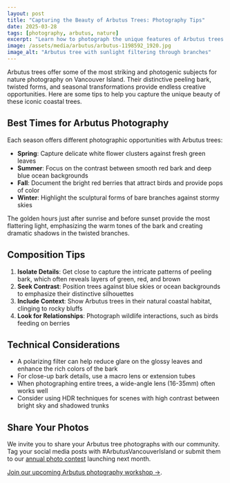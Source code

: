 ```yaml
---
layout: post
title: "Capturing the Beauty of Arbutus Trees: Photography Tips"
date: 2025-03-28
tags: [photography, arbutus, nature]
excerpt: "Learn how to photograph the unique features of Arbutus trees throughout the seasons."
image: /assets/media/arbutus/arbutus-1198592_1920.jpg
image_alt: "Arbutus tree with sunlight filtering through branches"
---
```


Arbutus trees offer some of the most striking and photogenic subjects for nature photography on Vancouver Island. Their distinctive peeling bark, twisted forms, and seasonal transformations provide endless creative opportunities. Here are some tips to help you capture the unique beauty of these iconic coastal trees.

## Best Times for Arbutus Photography

Each season offers different photographic opportunities with Arbutus trees:

* **Spring**: Capture delicate white flower clusters against fresh green leaves
* **Summer**: Focus on the contrast between smooth red bark and deep blue ocean backgrounds
* **Fall**: Document the bright red berries that attract birds and provide pops of color
* **Winter**: Highlight the sculptural forms of bare branches against stormy skies

The golden hours just after sunrise and before sunset provide the most flattering light, emphasizing the warm tones of the bark and creating dramatic shadows in the twisted branches.

## Composition Tips

1. **Isolate Details**: Get close to capture the intricate patterns of peeling bark, which often reveals layers of green, red, and brown
2. **Seek Contrast**: Position trees against blue skies or ocean backgrounds to emphasize their distinctive silhouettes
3. **Include Context**: Show Arbutus trees in their natural coastal habitat, clinging to rocky bluffs
4. **Look for Relationships**: Photograph wildlife interactions, such as birds feeding on berries

## Technical Considerations

* A polarizing filter can help reduce glare on the glossy leaves and enhance the rich colors of the bark
* For close-up bark details, use a macro lens or extension tubes
* When photographing entire trees, a wide-angle lens (16-35mm) often works well
* Consider using HDR techniques for scenes with high contrast between bright sky and shadowed trunks

## Share Your Photos

We invite you to share your Arbutus tree photographs with our community. Tag your social media posts with #ArbutusVancouverIsland or submit them to our [annual photo contest](/projects/photography) launching next month.

[Join our upcoming Arbutus photography workshop →](/events).
